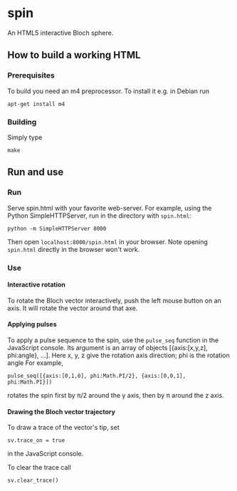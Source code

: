 # spin

An HTML5 interactive Bloch sphere.

## How to build a working HTML

### Prerequisites

To build you need an m4 preprocessor.
To install it e.g. in Debian run

```
apt-get install m4
```

### Building

Simply type

```
make
```

## Run and use

### Run

Serve spin.html with your favorite web-server.
For example, using the Python SimpleHTTPServer, run in the directory with ``spin.html``:
```
python -m SimpleHTTPServer 8000
```
Then open ``localhost:8000/spin.html`` in your browser.
Note opening ``spin.html`` directly in the browser won't work.

### Use

#### Interactive rotation
To rotate the Bloch vector interactively, push the left mouse button on an axis.
It will rotate the vector around that axe.

#### Applying pulses
To apply a pulse sequence to the spin, use the ``pulse_seq`` function in the JavaScript console.
Its argument is an array of objects [{axis:[x,y,z], phi:angle}, ...].
Here x, y, z give the rotation axis direction; phi is the rotation angle
For example,

```
pulse_seq([{axis:[0,1,0], phi:Math.PI/2}, {axis:[0,0,1], phi:Math.PI}])
```

rotates the spin first by π/2 around the y axis, then by π around the z axis.

#### Drawing the Bloch vector trajectory
To draw a trace of the vector's tip, set
```
sv.trace_on = true
```
in the JavaScript console.

To clear the trace call
```
sv.clear_trace()
```

